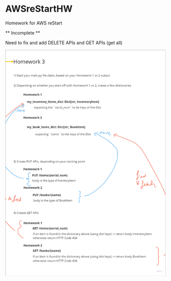 # AWSreStartHW
Homework for AWS reStart

** Incomplete **

Need to fix and add DELETE APIs and GET APIs (get all)

![Alt text](image.png)
